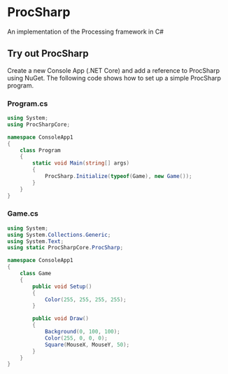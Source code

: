 # ProcSharp
An implementation of the Processing framework in C#

## Try out ProcSharp
Create a new Console App (.NET Core) and add a reference to ProcSharp using NuGet. The following code shows how to set up a simple ProcSharp program.

### Program.cs
```csharp
using System;
using ProcSharpCore;

namespace ConsoleApp1
{
    class Program
    {
        static void Main(string[] args)
        {
            ProcSharp.Initialize(typeof(Game), new Game());
        }
    }
}
```

### Game.cs
```csharp
using System;
using System.Collections.Generic;
using System.Text;
using static ProcSharpCore.ProcSharp;

namespace ConsoleApp1
{
    class Game
    {
        public void Setup()
        {
            Color(255, 255, 255, 255);
        }

        public void Draw()
        {
            Background(0, 100, 100);
            Color(255, 0, 0, 0);
            Square(MouseX, MouseY, 50);
        }
    }
}
```
